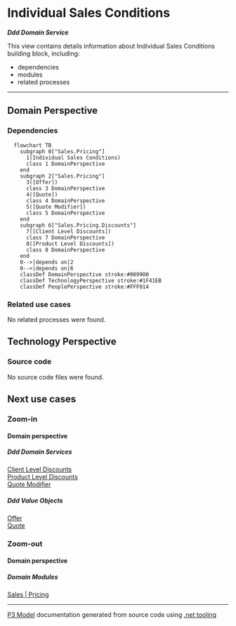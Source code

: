 ﻿
# Individual Sales Conditions

***Ddd Domain Service***  

This view contains details information about Individual Sales Conditions building block, including:
- dependencies
- modules
- related processes  

---



## Domain Perspective


### Dependencies

```mermaid
  flowchart TB
    subgraph 0["Sales.Pricing"]
      1(Individual Sales Conditions)
      class 1 DomainPerspective
    end
    subgraph 2["Sales.Pricing"]
      3([Offer])
      class 3 DomainPerspective
      4([Quote])
      class 4 DomainPerspective
      5([Quote Modifier])
      class 5 DomainPerspective
    end
    subgraph 6["Sales.Pricing.Discounts"]
      7([Client Level Discounts])
      class 7 DomainPerspective
      8([Product Level Discounts])
      class 8 DomainPerspective
    end
    0-->|depends on|2
    0-->|depends on|6
    classDef DomainPerspective stroke:#009900
    classDef TechnologyPerspective stroke:#1F41EB
    classDef PeoplePerspective stroke:#FFF014
```

### Related use cases

No related processes were found.  

## Technology Perspective


### Source code

No source code files were found.  

## Next use cases


### Zoom-in


#### Domain perspective


##### Ddd Domain Services

[Client Level Discounts](Discounts/ClientLevelDiscounts.md)  
[Product Level Discounts](Discounts/ProductLevelDiscounts.md)  
[Quote Modifier](QuoteModifier.md)  

##### Ddd Value Objects

[Offer](Offer.md)  
[Quote](Quote.md)  

### Zoom-out


#### Domain perspective


##### Domain Modules

[Sales | Pricing](Pricing-module.md)  

---

[P3 Model](https://github.com/P3-model/P3-model) documentation generated from source code using [.net tooling](https://github.com/P3-model/P3-model-dotnet)